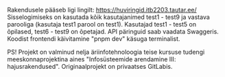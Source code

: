 Rakendusele pääseb ligi lingilt: https://huviringid.itb2203.tautar.ee/ 
Sisselogimiseks on kasutada kõik kasutajanimed test1 - test9 ja vastava parooliga (kasutaja test1 parool on test1). Kasutajad test1 - test5 on õpilased, test6 - test9 on õpetajad.
API päringuid saab vaadata Swaggeris. Koodist frontendi käivitamine "pnpm dev" käsuga terminalist.

PS! Projekt on valminud nelja äriinfotehnoloogia teise kursuse tudengi meeskonnaprojektina aines "Infosüsteemide arendamine III: hajusrakendused". Originaalprojekt on privaatses GitLabis. 
